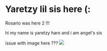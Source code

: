 
# Yaretzy lil sis here (:

Rosario was here 2 !!!

hi my name is yaretzy haro and i am angel's sis 

issue with image here ???
![](yaretzy_toca_boca.png)